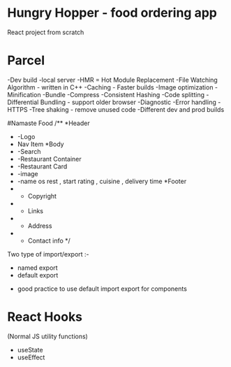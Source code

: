 # Hungry Hopper - food ordering app
React project from scratch

# Parcel
-Dev build
-local server
-HMR = Hot Module Replacement
-File Watching Algorithm - written in C++
-Caching - Faster builds
-Image optimization
-Minification
-Bundle
-Compress
-Consistent Hashing
-Code splitting
-Differential Bundling - support older browser
-Diagnostic
-Error handling
-HTTPS
-Tree shaking - remove unused code
-Different dev and prod builds

#Namaste Food
/**
 *Header
 * -Logo
 * Nav Item
 *Body 
 * -Search
 * -Restaurant Container
 * -Restaurant Card
 *   -image
 *   -name os rest , start rating ,     cuisine , delivery time
 *Footer
 * - Copyright
 * - Links
 * - Address
 * - Contact info
 */


 Two type of import/export :-
 - named export
 - default export
 * good practice to use default import export for components


 # React Hooks
 (Normal JS utility functions)
 - useState
 - useEffect